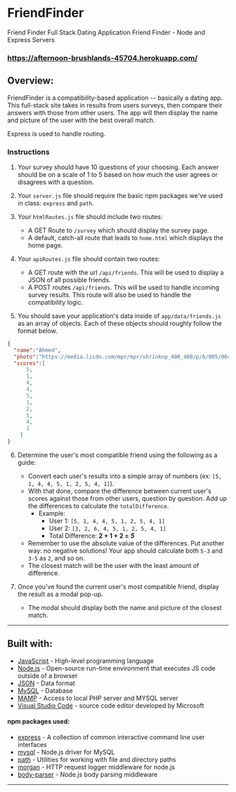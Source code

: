 # FriendFinder
Friend Finder Full Stack Dating Application
 Friend Finder - Node and Express Servers

### https://afternoon-brushlands-45704.herokuapp.com/

## Overview:

FriendFinder is a compatibility-based application -- basically a dating app. This full-stack site takes in results from users surveys, then compare their answers with those from other users. The app will then display the name and picture of the user with the best overall match.

Express is used to handle routing.

### Instructions

1. Your survey should have 10 questions of your choosing. Each answer should be on a scale of 1 to 5 based on how much the user agrees or disagrees with a question.

2. Your `server.js` file should require the basic npm packages we've used in class: `express` and `path`.

3. Your `htmlRoutes.js` file should include two routes:

   * A GET Route to `/survey` which should display the survey page.
   * A default, catch-all route that leads to `home.html` which displays the home page.

4. Your `apiRoutes.js` file should contain two routes:

   * A GET route with the url `/api/friends`. This will be used to display a JSON of all possible friends.
   * A POST routes `/api/friends`. This will be used to handle incoming survey results. This route will also be used to handle the compatibility logic.

5. You should save your application's data inside of `app/data/friends.js` as an array of objects. Each of these objects should roughly follow the format below.

```json
{
  "name":"Ahmed",
  "photo":"https://media.licdn.com/mpr/mpr/shrinknp_400_400/p/6/005/064/1bd/3435aa3.jpg",
  "scores":[
      5,
      1,
      4,
      4,
      5,
      1,
      2,
      5,
      4,
      1
    ]
}
```

6. Determine the user's most compatible friend using the following as a guide:

   * Convert each user's results into a simple array of numbers (ex: `[5, 1, 4, 4, 5, 1, 2, 5, 4, 1]`).
   * With that done, compare the difference between current user's scores against those from other users, question by question. Add up the differences to calculate the `totalDifference`.
     * Example:
       * User 1: `[5, 1, 4, 4, 5, 1, 2, 5, 4, 1]`
       * User 2: `[3, 2, 6, 4, 5, 1, 2, 5, 4, 1]`
       * Total Difference: **2 + 1 + 2 =** **_5_**
   * Remember to use the absolute value of the differences. Put another way: no negative solutions! Your app should calculate both `5-3` and `3-5` as `2`, and so on.
   * The closest match will be the user with the least amount of difference.

7. Once you've found the current user's most compatible friend, display the result as a modal pop-up.
   * The modal should display both the name and picture of the closest match.

---

## Built with:

- [JavaScript](https://developer.mozilla.org/en-US/docs/Web/JavaScript) - High-level programming language
- [Node.js](https://nodejs.org/en/) - Open-source run-time environment that executes JS code outside of a browser
- [JSON](http://www.json.org) - Data format
- [MySQL](https://www.mysql.com) - Database
- [MAMP](https://www.mamp.info/en/) - Access to local PHP server and MYSQL server
- [Visual Studio Code](https://code.visualstudio.com/) - source code editor developed by Microsoft

#### npm packages used:

- [express](https://www.npmjs.com/package/express) - A collection of common interactive command line user interfaces
- [mysql](https://www.npmjs.com/package/dotenv) - Node.js driver for MySQL
- [path](https://www.npmjs.com/package/path) - Utilities for working with file and directory paths
- [morgan](https://www.npmjs.com/package/morgan) - HTTP request logger middleware for node.js
- [body-parser](https://www.npmjs.com/package/body-parser) - Node.js body parsing middleware

---